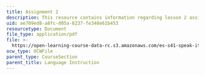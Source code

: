 ```yaml
---
title: Assignment 2
description: This resource contains information regarding lesson 2 assignments.
uid: ae709ed8-a8fc-d05a-8237-fe340e61b453
resourcetype: Document
file_type: application/pdf
file: >-
  https://open-learning-course-data-rc.s3.amazonaws.com/es-s41-speak-italian-with-your-mouth-full-spring-2012/ae709ed8a8fcd05a8237fe340e61b453_MITES_S41S12_compiti_2.pdf
ocw_type: OCWFile
parent_type: CourseSection
parent_title: Language Instruction
---
```

